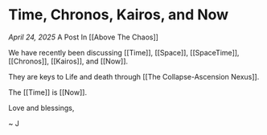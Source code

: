# Time, Chronos, Kairos, and Now
*April 24, 2025*
A Post In [[Above The Chaos]]  

We have recently been discussing [[Time]], [[Space]], [[SpaceTime]], [[Chronos]], [[Kairos]], and [[Now]]. 

They are keys to Life and death through [[The Collapse-Ascension Nexus]]. 

The [[Time]] is [[Now]]. 

Love and blessings, 

~ J 


